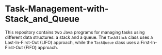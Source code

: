 # Task-Management-with-Stack_and_Queue
This repository contains two Java programs for managing tasks using different data structures: a stack and a queue. The `TaskStack` class uses a Last-In-First-Out (LIFO) approach, while the `TaskQueue` class uses a First-In-First-Out (FIFO) approach.
